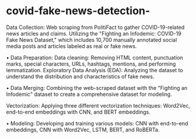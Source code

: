 # covid-fake-news-detection-
 
Data Collection: 
Web scraping from PolitiFact to gather COVID-19-related news articles and claims. 
Utilizing the "Fighting an Infodemic: COVID-19 Fake News Dataset," which includes 10,700 
manually annotated social media posts and articles labeled as real or fake news. 

• Data Preparation: 
Data cleaning: Removing HTML content, punctuation marks, special characters, URLs, 
hashtags, mentions, and performing lemmatization. 
Exploratory Data Analysis (EDA): Analyzing the dataset to understand the distribution and 
characteristics of fake news. 

• Data Merging: 
Combining the web-scraped dataset with the "Fighting an Infodemic" dataset to create a 
comprehensive dataset for modeling. 

Vectorization: 
Applying three different vectorization techniques: Word2Vec, end-to-end embeddings with 
CNN, and BERT embeddings. 

• Modeling: 
 Developing and training various models: CNN with end-to-end embeddings, CNN 
with Word2Vec, LSTM, BERT, and RoBERTa. 
